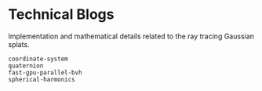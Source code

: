 # Technical Blogs

Implementation and mathematical details related to the ray tracing Gaussian splats.

```{toctree}
coordinate-system
quaternion
fast-gpu-parallel-bvh
spherical-harmonics
```
